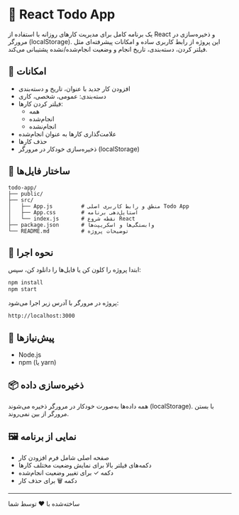 # 📝 React Todo App

یک برنامه کامل برای مدیریت کارهای روزانه با استفاده از React و ذخیره‌سازی در مرورگر (localStorage). این پروژه از رابط کاربری ساده و امکانات پیشرفته‌ای مثل فیلتر کردن، دسته‌بندی، تاریخ انجام و وضعیت انجام‌شده/نشده پشتیبانی می‌کند.

## 🎯 امکانات

- افزودن کار جدید با عنوان، تاریخ و دسته‌بندی
- دسته‌بندی: عمومی، شخصی، کاری
- فیلتر کردن کارها:
  - همه
  - انجام‌شده
  - انجام‌نشده
- علامت‌گذاری کارها به عنوان انجام‌شده
- حذف کارها
- ذخیره‌سازی خودکار در مرورگر (localStorage)

## 📂 ساختار فایل‌ها

```
todo-app/
├── public/
├── src/
│   ├── App.js         # منطق و رابط کاربری اصلی Todo App
│   ├── App.css        # استایل‌دهی برنامه
│   └── index.js       # نقطه شروع React
├── package.json       # وابستگی‌ها و اسکریپت‌ها
└── README.md          # توضیحات پروژه
```

## 🚀 نحوه اجرا

ابتدا پروژه را کلون کن یا فایل‌ها را دانلود کن، سپس:

```bash
npm install
npm start
```

پروژه در مرورگر با آدرس زیر اجرا می‌شود:

```
http://localhost:3000
```

## 📌 پیش‌نیازها

- Node.js
- npm (یا yarn)

## 📦 ذخیره‌سازی داده

همه داده‌ها به‌صورت خودکار در مرورگر ذخیره می‌شوند (localStorage). با بستن مرورگر از بین نمی‌روند.

## 🖼️ نمایی از برنامه

- صفحه اصلی شامل فرم افزودن کار
- دکمه‌های فیلتر بالا برای نمایش وضعیت مختلف کارها
- دکمه ✓ برای تغییر وضعیت انجام‌شده
- دکمه 🗑️ برای حذف کار

---

ساخته‌شده با ❤️ توسط شما